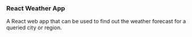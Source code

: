 ### React Weather App 

A React web app that can be used to find out the weather forecast for a queried city or region.
